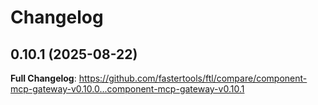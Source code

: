 # Changelog

## 0.10.1 (2025-08-22)

**Full Changelog**: https://github.com/fastertools/ftl/compare/component-mcp-gateway-v0.10.0...component-mcp-gateway-v0.10.1
